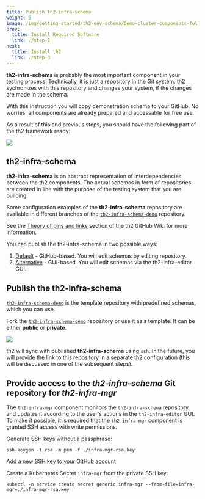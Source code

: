 ```yaml
---
title: Publish th2-infra-schema
weight: 5
image: /img/getting-started/th2-env-schema/Demo-cluster-components-full-schema.drawio.png
prev:
  title: Install Required Software
  link: ./step-1
next:
  title: Install th2
  link: ./step-3
---
```


<custom-stepper :steps="6" :step="2" > </custom-stepper>

**th2-infra-schema** is probably the most important component in your testing process. 
Technically, it is just a repository in the Git system. th2 sychronizes with this repository
and changes your system, if the changes are made in the schema. 

With this instruction you will copy demonstration schema to your GitHub. No worries, all components are already prepared and accessable for free use.

<!--more-->

As a result of this and previous steps, you should have the following part of the th2
framework ready:

![](/img/getting-started/th2-env-schema/Demo-cluster-components-2-final.drawio.png)

## th2-infra-schema

**th2-infra-schema** is an abstract representation of interdependencies between the th2 components.
The actual schemas in form of repositories are created in line with the purpose of the testing system that you are building.

Some configuration examples of the **th2-infra-schema** repository are available in different branches of the
[`th2-infra-schema-demo`](https://github.com/th2-net/th2-infra-schema-demo/tree/master) repository.

See the [Theory of pins and links](https://github.com/th2-net/th2-documentation/wiki/infra:-Theory-of-Pins-and-Links)
section of the th2 GitHub Wiki for more information.

You can publish the th2-infra-schema in two possible ways:
1. [Default](#default-publish-th2-infra-schema-to-create-a-th2-environment-by-editing-repository) - GitHub-based. You will edit schemas by editing repository.
2. [Alternative](#alternative-publish-th2-infra-schema-to-create-a-th2-environment-via-a-th2-gui) - GUI-based. You will edit schemas via the th2-infra-editor GUI.

## Publish the th2-infra-schema

[`th2-infra-schema-demo`](https://github.com/th2-net/th2-infra-schema-demo/tree/master)
is the template repository with predefined schemas, which you can use.

Fork the [`th2-infra-schema-demo`](https://github.com/th2-net/th2-infra-schema-demo/tree/master)
repository or use it as a template. It can be either **public** or **private**.

![](/img/getting-started/th2-infra-schema/git-based/clone-th2-infra-schema-demo.png)

<notice info >

th2 will sync with published **th2-infra-schema** using `ssh`.
In the future, you will provide the link to this repository in a separate th2 configuration
(this will be discussed in one of the subsequent steps).

</notice >

## Provide access to the _th2-infra-schema_ Git repository for _th2-infra-mgr_

The `th2-infra-mgr` component monitors the `th2-infra-schema` repository and updates it
according to the user's actions in the `th2-infra-editor` GUI. To make it possible,
it is required that the `th2-infra-mgr` component is granted SSH access with write permissions.

Generate SSH keys without a passphrase:

```shell
ssh-keygen -t rsa -m pem -f ./infra-mgr-rsa.key
```

[Add a new SSH key to your GitHub account](https://docs.github.com/en/free-pro-team@latest/github/authenticating-to-github/adding-a-new-ssh-key-to-your-github-account)

Create a Kubernetes Secret `infra-mgr` from the private SSH key:

```shell
kubectl -n service create secret generic infra-mgr --from-file=infra-mgr=./infra-mgr-rsa.key
```